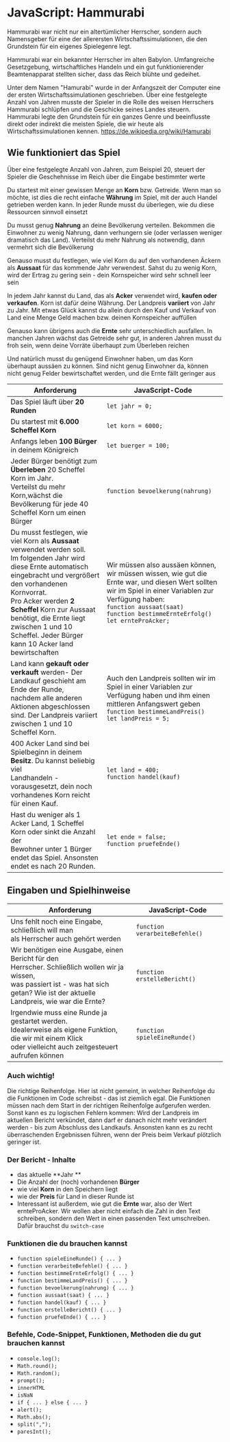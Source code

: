 # JavaScript: Hammurabi

Hammurabi war nicht nur ein altertümlicher Herrscher, sondern auch Namensgeber für eine der allerersten Wirtschaftssimulationen, die den Grundstein für ein eigenes Spielegenre legt. 

Hammurabi war ein bekannter Herrscher im alten Babylon. Umfangreiche Gesetzgebung, wirtschaftliches Handeln und ein gut funktionierender Beamtenapparat stellten sicher, dass das Reich blühte und gedeihet. 

Unter dem Namen "Hamurabi" wurde in der Anfangszeit der Computer eine der ersten Wirtschaftssimulationen geschrieben. Über eine festgelegte Anzahl von Jahren musste der Spieler in die Rolle des weisen Herrschers Hammurabi schlüpfen und die Geschicke seines Landes steuern. Hammurabi legte den Grundstein für ein ganzes Genre und beeinflusste direkt oder indirekt die meisten Spiele, die wir heute als Wirtschaftssimulationen kennen. 
https://de.wikipedia.org/wiki/Hamurabi

## Wie funktioniert das Spiel
Über eine festgelegte Anzahl von Jahren, zum Beispiel 20, steuert der Spieler die Geschehnisse im Reich über die Eingabe bestimmter werte 

Du startest mit einer gewissen Menge an **Korn** bzw. Getreide. Wenn man so möchte, ist dies die recht einfache **Währung** im Spiel, mit der auch Handel getrieben werden kann. In jeder Runde musst du überlegen, wie du diese Ressourcen sinnvoll einsetzt 

Du musst genug **Nahrung** an deine Bevölkerung verteilen. Bekommen die Einwohner zu wenig Nahrung, dann verhungern sie (oder verlassen weniger dramatisch das Land). Verteilst du mehr Nahrung als notwendig, dann vermehrt sich die Bevölkerung 

Genauso musst du festlegen, wie viel Korn du auf den vorhandenen Äckern als **Aussaat** für das kommende Jahr verwendest. Sahst du zu wenig Korn, wird der Ertrag zu gering sein - dein Kornspeicher wird sehr schnell leer sein 

In jedem Jahr kannst du Land, das als **Acker** verwendet wird, **kaufen oder verkaufen**. Korn ist dafür deine Währung. Der Landpreis **variiert** von Jahr zu Jahr. Mit etwas Glück kannst du allein durch den Kauf und Verkauf von Land eine Menge Geld machen bzw. deinen Kornspeicher auffüllen 

Genauso kann übrigens auch die **Ernte** sehr unterschiedlich ausfallen. In manchen Jahren wächst das Getreide sehr gut, in anderen Jahren musst du froh sein, wenn deine Vorräte überhaupt zum Überleben reichen 

Und natürlich musst du genügend Einwohner haben, um das Korn überhaupt aussäen zu können. Sind nicht genug Einwohner da, können nicht genug Felder bewirtschaftet werden, und die Ernte fällt geringer aus 

| Anforderung | JavaScript-Code | 
|---|---|
| Das Spiel läuft über **20 Runden** | `let jahr = 0;` |
| Du startest mit **6.000 Scheffel Korn** | `let korn = 6000;` |
| Anfangs leben **100 Bürger** in deinem Königreich | `let buerger = 100;` |
| Jeder Bürger benötigt zum **Überleben** 20 Scheffel Korn im Jahr.<br>Verteilst du mehr Korn,wächst die Bevölkerung für jede 40 Scheffel Korn um einen Bürger | `function bevoelkerung(nahrung)` | 
| Du musst festlegen, wie viel Korn als **Aussaat** verwendet werden soll.<br>Im folgenden Jahr wird diese Ernte automatisch eingebracht und vergrößert den vorhandenen Kornvorrat. <br>Pro Acker werden **2 Scheffel** Korn zur Aussaat benötigt, die Ernte liegt zwischen 1 und 10 Scheffel. Jeder Bürger kann 10 Acker land bewirtschaften | Wir müssen also aussäen können, wir müssen wissen, wie gut die Ernte war, und diesen Wert sollten wir im Spiel in einer Variablen zur Verfügung haben: <br>`function aussaat(saat)`<br>`function bestimmeErnteErfolg()`<br>`let ernteProAcker;` | 
| Land kann **gekauft oder verkauft** werden- Der Landkauf geschieht am Ende der Runde, <br>nachdem alle anderen Aktionen abgeschlossen sind. Der Landpreis variiert zwischen 1 und 10 Scheffel Korn. |Auch den Landpreis sollten wir im Spiel in einer Variablen zur Verfügung haben und ihm einen mittleren Anfangswert geben<br>`function bestimmeLandPreis()`<br>`let landPreis = 5;`  | 
| 400 Acker Land sind bei Spielbeginn in deinem **Besitz**. Du kannst beliebig viel <br>Landhandeln - vorausgesetzt, dein noch vorhandenes Korn reicht für einen Kauf. |`let land = 400;`<br>`function handel(kauf)`  | 
| Hast du weniger als 1 Acker Land, 1 Scheffel Korn oder sinkt die Anzahl der <br>Bewohner unter 1 Bürger endet das Spiel. Ansonsten endet es nach 20 Runden. |`let ende = false;`<br>`function pruefeEnde()` | 
## Eingaben und Spielhinweise 
| Anforderung | JavaScript-Code | 
|---|---|
| Uns fehlt noch eine Eingabe, schließlich will man <br>als Herrscher auch gehört werden | `function verarbeiteBefehle()` |
| Wir benötigen eine Ausgabe, einen Bericht für den <br>Herrscher. Schließlich wollen wir ja wissen, <br>was passiert ist - was hat sich getan? Wie ist der aktuelle <br>Landpreis, wie war die Ernte? | `function erstelleBericht()`|
| Irgendwie muss eine Runde ja gestartet werden. <br>Idealerweise als eigene Funktion, die wir mit einem Klick <br>oder vielleicht auch zeitgesteuert aufrufen können  | `function spieleEineRunde()`|

### Auch wichtig!
Die richtige Reihenfolge. Hier ist nicht gemeint, in welcher Reihenfolge du die Funktionen im Code schreibst - das ist ziemlich egal. Die Funktionen müssen nach dem Start in der richtigen Reihenfolge aufgerufen werden. Sonst kann es zu logischen Fehlern kommen: Wird der Landpreis im aktuellen Bericht verkündet, dann darf er danach nicht mehr verändert werden - bis zum Abschluss des Landkaufs. Ansonsten kann es zu recht überraschenden Ergebnissen führen, wenn der Preis beim Verkauf plötzlich geringer ist. 

### Der Bericht - Inhalte
- das aktuelle **Jahr **
- Die Anzahl der (noch) vorhandenen **Bürger**
- wie viel **Korn** in den Speichern liegt 
- wie der **Preis** für Land in dieser Runde ist 
- Interessant ist außerdem, wie gut die **Ernte** war, also der Wert ernteProAcker. Wir wollen aber nicht einfach die Zahl in den Text schreiben, sondern den Wert in einen passenden Text umschreiben. Dafür brauchst du `switch-case `

### Funktionen die du brauchen kannst

- `function spieleEineRunde() { ... }`
- `function verarbeiteBefehle() { ... }`
- `function bestimmeErnteErfolg() { ... }`
- `function bestimmeLandPreis() { ... }`
- `function bevoelkerung(nahrung) { ... }`
- `function aussaat(saat) { ... }`
- `function handel(kauf) { ... }`
- `function erstelleBericht() { ... }`
- `function pruefeEnde() { ... }`

### Befehle, Code-Snippet, Funktionen, Methoden die du gut brauchen kannst
- `console.log();`
- `Math.round();`
- `Math.random();`
- `prompt();`
- `innerHTML`
- `isNaN`
- `if { ... } else { ... }`
- `alert();`
- `Math.abs();`
- `split(",");`
- `paresInt(); `
